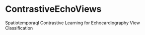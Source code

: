# ContrastiveEchoViews
Spatiotemporaql Contrastive Learning for Echocardiography View Classification

